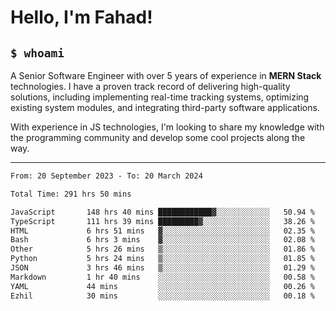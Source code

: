 <h1>Hello, I'm Fahad!</h1>

<h2><code>$ whoami</code></h2>

A Senior Software Engineer with over 5 years of experience in **MERN Stack** technologies. I have a proven track record of delivering high-quality solutions, including implementing real-time tracking systems, optimizing existing system modules, and integrating third-party software applications.

With experience in JS technologies, I'm looking to share my knowledge with the programming community and develop some cool projects along the way.

---

<!--START_SECTION:waka-->

```txt
From: 20 September 2023 - To: 20 March 2024

Total Time: 291 hrs 50 mins

JavaScript       148 hrs 40 mins ████████████▓░░░░░░░░░░░░   50.94 %
TypeScript       111 hrs 39 mins █████████▓░░░░░░░░░░░░░░░   38.26 %
HTML             6 hrs 51 mins   ▓░░░░░░░░░░░░░░░░░░░░░░░░   02.35 %
Bash             6 hrs 3 mins    ▓░░░░░░░░░░░░░░░░░░░░░░░░   02.08 %
Other            5 hrs 26 mins   ▒░░░░░░░░░░░░░░░░░░░░░░░░   01.86 %
Python           5 hrs 24 mins   ▒░░░░░░░░░░░░░░░░░░░░░░░░   01.85 %
JSON             3 hrs 46 mins   ▒░░░░░░░░░░░░░░░░░░░░░░░░   01.29 %
Markdown         1 hr 40 mins    ░░░░░░░░░░░░░░░░░░░░░░░░░   00.58 %
YAML             44 mins         ░░░░░░░░░░░░░░░░░░░░░░░░░   00.26 %
Ezhil            30 mins         ░░░░░░░░░░░░░░░░░░░░░░░░░   00.18 %
```

<!--END_SECTION:waka-->

<!--
**heyFahad/heyFahad** is a ✨ _special_ ✨ repository because its `README.md` (this file) appears on your GitHub profile.

Here are some ideas to get you started:

- 🔭 I’m currently working on ...
- 🌱 I’m currently learning ...
- 👯 I’m looking to collaborate on ...
- 🤔 I’m looking for help with ...
- 💬 Ask me about ...
- 📫 How to reach me: ...
- 😄 Pronouns: ...
- ⚡ Fun fact: ...
-->
